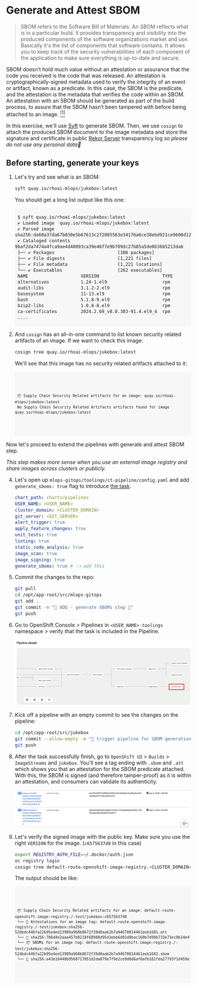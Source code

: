 # Generate and Attest SBOM

> SBOM refers to the Software Bill of Materials. An SBOM reflects what is in a particular build. It provides transparency and visibility into the produced components of the software organizations market and use. Basically it's the list of components that software contains. It allows you to keep track of the security vulnerabilities of each component of the application to make sure everything is up-to-date and secure.

SBOM doesn’t hold much value without an attestation or assurance that the code you received is the code that was released. An attestation is cryptographically-signed metadata used to verify the integrity of an event or artifact, known as a predicate. In this case, the SBOM is the predicate, and the attestation is the metadata that verifies the code within an SBOM. An attestation with an SBOM should be generated as part of the build process, to assure that the SBOM hasn’t been tampered with before being attached to an image. <a href="https://next.redhat.com/2022/10/27/establishing-a-secure-pipeline/"><sup>[1]</sup></a>

In this exercise, we'll use [Syft](https://github.com/anchore/syft) to generate SBOM. Then, we use `cosign` to attach the produced SBOM document to the image metadata and store the signature and certificate in  public [Rekor Server](https://rekor.sigstore.dev) transparency log _so please do not use any personal data🫣_ 


## Before starting, generate your keys


1. Let's try and see what is an SBOM:

    ```bash
    syft quay.io/rhoai-mlops/jukebox:latest
    ```
    You should get a long list output like this one:
    <div class="highlight" style="background: #f7f7f7">
    <pre><code class="language-bash">
    $ syft quay.io/rhoai-mlops/jukebox:latest
    ✔ Loaded image  quay.io/rhoai-mlops/jukebox:latest
    ✔ Parsed image  sha256:da60a37da67b030e5b67613c2f2085563e34176a6ce38ebd921ce9600d12f862
    ✔ Cataloged contents   9baf2da7474a4fca9ae4d48093ca39e46f7e9b709dc27b85a5de8b36b5213dab
    ├── ✔ Packages                        [106 packages]  
    ├── ✔ File digests                    [1,221 files]  
    ├── ✔ File metadata                   [1,221 locations]  
    └── ✔ Executables                     [262 executables]  
    NAME                    VERSION                        TYPE   
    alternatives            1.24-1.el9                     rpm     
    audit-libs              3.1.2-2.el9                    rpm     
    basesystem              11-13.el9                      rpm     
    bash                    5.1.8-9.el9                    rpm     
    bzip2-libs              1.0.8-8.el9                    rpm     
    ca-certificates         2024.2.69_v8.0.303-91.4.el9_4  rpm   
    ....
    </code></pre></div>

3. And `cosign` has an all-in-one command to list known security related artifacts of an image. If we want to check this image:

    ```bash
    cosign tree quay.io/rhoai-mlops/jukebox:latest
    ```

    We'll see that this image has no security related artifacts attached to it:
    <div class="slider" style="background: #f7f7f7">
    <pre><code class="slide">
    <pre><code class="language-bash">
    📦 Supply Chain Security Related artifacts for an image: quay.io/rhoai-mlops/jukebox:latest
    No Supply Chain Security Related Artifacts artifacts found for image quay.io/rhoai-mlops/jukebox:latest
    </pre></code>
    </code></pre></div>

Now let's proceed to extend the pipelines with generate and attest SBOM step.

_This step makes more sense when you use an external image registry and share images across clusters or publicly._

4. Let's open up `mlops-gitops/toolings/ct-pipeline/config.yaml` and add `generate_sboms: true` flag to introduce [the task](https://<GIT_SERVER>/<USER_NAME>/mlops-helmcharts/src/branch/main/charts/pipelines/templates/tasks/generate-sboms.yaml).

    ```yaml
    chart_path: charts/pipelines
    USER_NAME: <USER_NAME>
    cluster_domain: <CLUSTER_DOMAIN>
    git_server: <GIT_SERVER> 
    alert_trigger: true 
    apply_feature_changes: true
    unit_tests: true
    linting: true 
    static_code_analysis: true
    image_scan: true
    image_signing: true
    generate_sboms: true # 👈 add this
    ```

5. Commit the changes to the repo:

    ```bash
    git pull
    cd /opt/app-root/src/mlops-gitops
    git add .
    git commit -m "🦤 ADD - generate SBOMs step 🦤"
    git push
    ```
6. Go to OpenShift Console > Pipelines in `<USER_NAME>-toolings` namespace > verify that the task is included in the Pipeline.

    ![sboms.png](./images/sboms.png)

7. Kick off a pipeline with an empty commit to see the changes on the pipeline:

    ```bash
    cd /opt/app-root/src/jukebox
    git commit --allow-empty -m "🦖 trigger pipeline for SBOM generation 🦖"
    git push
    ```

8. After the task successfully finish, go to `OpenShift UI` > `Builds` > `ImageStreams` and `jukebox`. You'll see a tag ending with `.sbom` and `.att` which shows you that an attestation for the SBOM predicate attached. With this, the SBOM is signed (and therefore tamper-proof) as it is within an attestation, and consumers can validate its authenticity.

    ![sbomatt.png](./images/sbomatt.png)

9. Let's verify the signed image with the public key. Make sure you use the right `VERSION` for the image. (`c6575637d8` in this case)

    ```bash
    export REGISTRY_AUTH_FILE=~/.docker/auth.json
    oc registry login
    cosign tree default-route-openshift-image-registry.<CLUSTER_DOMAIN>/<USER_NAME>-test/jukebox:c6575637d8 
    ```

    The output should be like:

    <div class="slider" style="background: #f7f7f7">
    <pre><code class="slide">
    <pre><code class="language-bash">
    📦 Supply Chain Security Related artifacts for an image: default-route-openshift-image-registry.<CLUSTER_DOMAIN>/<USER_NAME>-test/jukebox:c6575637d8
    └── 💾 Attestations for an image tag: default-route-openshift-image-registry.<CLUSTER_DOMAIN>/<USER_NAME>-test/jukebox:sha256-52dbdc446fa22b95e4ed13989a968b8672f39d0aab2b7a94670814461eeb1681.att
    └── 🍒 sha256:786d4e2aaa457b8218f68988d95d3ebb6d01d8bac160b7d98b733e73ec0b14e4
    └── 📦 SBOMs for an image tag: default-route-openshift-image-registry.<CLUSTER_DOMAIN>/<USER_NAME>-test/jukebox:sha256-52dbdc446fa22b95e4ed13989a968b8672f39d0aab2b7a94670814461eeb1681.sbom
    └── 🍒 sha256:a43e16448b9568717051d2da079e7f9e2ce9d0d6af0afb181fda27793f1d459e
    </pre></code>
    </code></pre></div>
